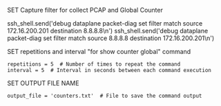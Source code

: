 SET Capture filter for collect PCAP and Global Counter

ssh_shell.send('debug dataplane packet-diag set filter match source 172.16.200.201 destination 8.8.8.8\n')
ssh_shell.send('debug dataplane packet-diag set filter match source 8.8.8.8 destination 172.16.200.201\n')

SET repetitions and interval "for show counter global" command

    repetitions = 5  # Number of times to repeat the command
    interval = 5  # Interval in seconds between each command execution

SET OUTPUT FILE NAME

    output_file = 'counters.txt'  # File to save the command output
   
